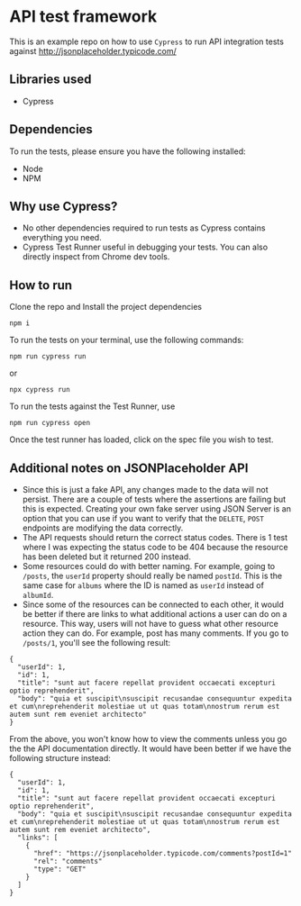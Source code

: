 # API test framework
This is an example repo on how to use `Cypress` to run API integration tests against http://jsonplaceholder.typicode.com/

## Libraries used
- Cypress

## Dependencies
To run the tests, please ensure you have the following installed:
- Node
- NPM

## Why use Cypress?
- No other dependencies required to run tests as Cypress contains everything you need.
- Cypress Test Runner useful in debugging your tests. You can also directly inspect from Chrome dev tools.

## How to run
Clone the repo and Install the project dependencies
```
npm i
```

To run the tests on your terminal, use the following commands:
```
npm run cypress run
``` 
or 
```
npx cypress run
```

To run the tests against the Test Runner, use 

```
npm run cypress open
``` 
Once the test runner has loaded, click on the spec file you wish to test.

## Additional notes on JSONPlaceholder API
- Since this is just a fake API, any changes made to the data will not persist. There are a couple of tests where the assertions are failing but this is expected. Creating your own fake server using JSON Server is an option that you can use if you want to verify that the `DELETE`, `POST` endpoints are modifying the data correctly.
- The API requests should return the correct status codes. There is 1 test where I was expecting the status code to be 404 because the resource has been deleted but it returned 200 instead.
- Some resources could do with better naming. For example, going to `/posts`, the `userId` property should really be named `postId`. This is the same case for `albums` where the ID is named as `userId` instead of `albumId`.
- Since some of the resources can be connected to each other, it would be better if there are links to what additional actions a user can do on a resource. This way, users will not have to guess what other resource action they can do. For example, post has many comments. If you go to `/posts/1`, you'll see the following result:

```
{
  "userId": 1,
  "id": 1,
  "title": "sunt aut facere repellat provident occaecati excepturi optio reprehenderit",
  "body": "quia et suscipit\nsuscipit recusandae consequuntur expedita et cum\nreprehenderit molestiae ut ut quas totam\nnostrum rerum est autem sunt rem eveniet architecto"
}
```
From the above, you won't know how to view the comments unless you go the the API documentation directly. It would have been better if we have the following structure instead:

```
{
  "userId": 1,
  "id": 1,
  "title": "sunt aut facere repellat provident occaecati excepturi optio reprehenderit",
  "body": "quia et suscipit\nsuscipit recusandae consequuntur expedita et cum\nreprehenderit molestiae ut ut quas totam\nnostrum rerum est autem sunt rem eveniet architecto",
  "links": [
    {
      "href": "https://jsonplaceholder.typicode.com/comments?postId=1"
      "rel": "comments"
      "type": "GET"
    }
  ]
}
```

